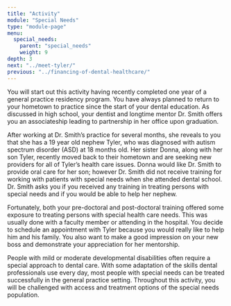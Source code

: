 ```yaml
---
title: "Activity"
module: "Special Needs"
type: "module-page"
menu:
  special_needs:
    parent: "special_needs"
    weight: 9
depth: 3
next: "../meet-tyler/"
previous: "../financing-of-dental-healthcare/"
---
```

<form method="post" action="."><div class="pageblock"><p>You will start out this activity having recently completed one year of a general practice residency program. You have always planned to return to your hometown to practice since the start of your dental education. As discussed in high school, your dentist and longtime mentor Dr. Smith offers you an associateship leading to partnership in her office upon graduation. </p>
<p>After working at Dr. Smith’s practice for several months, she reveals to you that she has a 19 year old nephew Tyler, who was diagnosed with autism spectrum disorder (ASD) at 18 months old. Her sister Donna, along with her son Tyler, recently moved back to their hometown and are seeking new providers for all of Tyler’s health care issues. Donna would like Dr. Smith to provide oral care for her son; however Dr. Smith did not receive training for working with patients with special needs when she attended dental school. Dr. Smith asks you if you received any training in treating persons with special needs and if you would be able to help her nephew.  </p>
<p>Fortunately, both your pre-doctoral and post-doctoral training offered some exposure to treating persons with special health care needs. This was usually done with a faculty member or attending in the hospital. You decide to schedule an appointment with Tyler because you would really like to help him and his family. You also want to make a good impression on your new boss and demonstrate your appreciation for her mentorship.</p>
<p>People with mild or moderate developmental disabilities often require a special approach to dental care. With some adaptation of the skills dental professionals use every day, most people with special needs can be treated successfully in the general practice setting. Throughout this activity, you will be challenged with access and treatment options of the special needs population. </p>
</div></form>